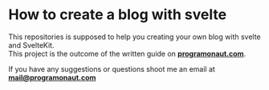 # How to create a blog with svelte

This repositories is supposed to help you creating your own blog with svelte and SvelteKit.  
This project is the outcome of the written guide on [__programonaut.com__](https://www.programonaut.com/how-to-create-a-blog-with-svelte-step-by-step/).

If you have any suggestions or questions shoot me an email at [__mail@programonaut.com__](mailto:mail@programonaut.com)

